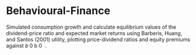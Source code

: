 # Behavioural-Finance
Simulated consumption growth and calculate equilibrium values of the dividend-price ratio and expected market returns using Barberis, Huang, and Santos (2001) utility, plotting price-dividend ratios and equity premiums against  𝑏 0 b  0 ​  .
